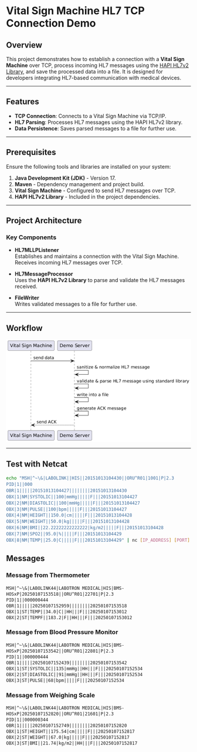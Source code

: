 
# Vital Sign Machine HL7 TCP Connection Demo

## Overview

This project demonstrates how to establish a connection with a **Vital Sign Machine** over TCP, process incoming HL7 messages using the [HAPI HL7v2 Library](https://hapifhir.github.io/hapi-hl7v2/index.html), and save the processed data into a file. It is designed for developers integrating HL7-based communication with medical devices.

---

## Features

- **TCP Connection**: Connects to a Vital Sign Machine via TCP/IP.
- **HL7 Parsing**: Processes HL7 messages using the HAPI HL7v2 library.
- **Data Persistence**: Saves parsed messages to a file for further use.

---

## Prerequisites

Ensure the following tools and libraries are installed on your system:

1. **Java Development Kit (JDK)** - Version 17.
2. **Maven** - Dependency management and project build.
3. **Vital Sign Machine** - Configured to send HL7 messages over TCP.
4. **HAPI HL7v2 Library** - Included in the project dependencies.

---

## Project Architecture

### Key Components

- **HL7MLLPListener**  
  Establishes and maintains a connection with the Vital Sign Machine. Receives incoming HL7 messages over TCP.

- **HL7MessageProcessor**  
  Uses the **HAPI HL7v2 Library** to parse and validate the HL7 messages received.

- **FileWriter**  
  Writes validated messages to a file for further use.

---

## Workflow

![alt text](readme_source/vital_sign_sequence_diagram.png)

---

## Test with Netcat

```bash
echo "MSH|^~\&|LABOLINK||HIS||20151013104430||ORU^R01|1001|P|2.3
PID|1||000
OBR|1|||||20151013104427||||||||20151013104430
OBX|1|NM|SYSTOLIC||100|mmHg|||||F|||20151013104427
OBX|2|NM|DIASTOLIC||100|mmHg|||||F|||20151013104427
OBX|3|NM|PULSE||100|bpm|||||F|||20151013104427
OBX|4|NM|HEIGHT||150.0|cm|||||F|||20151013104428
OBX|5|NM|WEIGHT||50.0|kg|||||F|||20151013104428
OBX|6|NM|BMI||22.22222222222222|kg/m2|||||F|||20151013104428
OBX|7|NM|SPO2||95.0|%|||||F|||20151013104429
OBX|8|NM|TEMP||25.0|C|||||F|||20151013104429" | nc [IP_ADDRESS] [PORT]
```

## Messages

### Message from Thermometer

```hl7
MSH|^~\&|LABOLINK44|LABOTRON MEDICAL|HIS|BMS-HOSxP|20250107153518||ORU^R01|22701|P|2.3
PID|1||000000444
OBR|1|||||20250107152959||||||||20250107153518
OBX|1|ST|TEMP||34.0|C||HH|||F|||20250107153012
OBX|2|ST|TEMPF||183.2|F||HH|||F|||20250107153012
```

### Message from Blood Pressure Monitor

```hl7
MSH|^~\&|LABOLINK44|LABOTRON MEDICAL|HIS|BMS-HOSxP|20250107153542||ORU^R01|22801|P|2.3
PID|1||000000444
OBR|1|||||20250107152439||||||||20250107153542
OBX|1|ST|SYSTOLIC||135|mmHg||HH|||F|||20250107152534
OBX|2|ST|DIASTOLIC||91|mmHg||HH|||F|||20250107152534
OBX|3|ST|PULSE||68|bpm|||||F|||20250107152534
```

### Message from Weighing Scale

```hl7
MSH|^~\&|LABOLINK44|LABOTRON MEDICAL|HIS|BMS-HOSxP|20250107152820||ORU^R01|21601|P|2.3
PID|1||000000344
OBR|1|||||20250107152749||||||||20250107152820
OBX|1|ST|HEIGHT||175.54|cm|||||F|||20250107152817
OBX|2|ST|WEIGHT||67.0|kg|||||F|||20250107152817
OBX|3|ST|BMI||21.74|kg/m2||HH|||F|||20250107152817
```